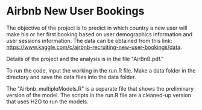 # Airbnb New User Bookings
The objective of the project is to predict in which country a new user will make his or her first booking based on user demographics information and user sessions information.  The data can be obtained from this link: https://www.kaggle.com/c/airbnb-recruiting-new-user-bookings/data.  

Details of the project and the analysis is in the file "AirBnB.pdf."  

To run the code, input the working in the run.R file.  Make a data folder in the directory and save the data files into the data folder.

The "Airbnb_multipleModels.R" is a separate file that shows the preliminary version of the model.  The scripts in the run.R file are a cleaned-up version that uses H2O to run the models.
